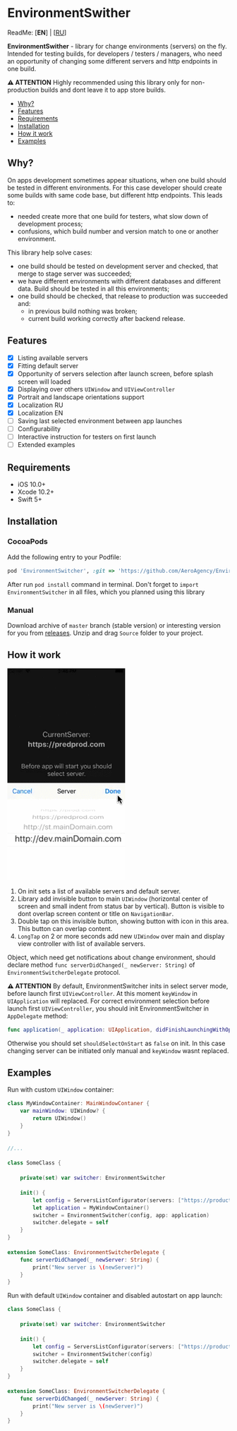 # EnvironmentSwither

ReadMe: [**EN**] | [[RU](README_RU.md)]

**EnvironmentSwither** - library for change environments (servers) on the fly.
Intended for testing builds, for developers / testers / managers, who need an opportunity of changing some different servers and http endpoints in one build.

**⚠️️ ATTENTION** Highly recommended using this library only for non-production builds and dont leave it to app store builds.

- [Why?](#why?)
- [Features](#Features)
- [Requirements](#requirements)
- [Installation](#installation)
- [How it work](#how-it-work)
- [Examples](#examples)

## Why?
On apps development sometimes appear situations, when one build should be tested in different environments.
For this case developer should create some builds with same code base, but different http endpoints. This leads to:
- needed create more that one build for testers, what slow down of development process; 
- confusions, which build number and version match to one or another environment.

This library help solve cases:
- one build should be tested on development server and checked, that merge to stage server was succeeded;
- we have different environments with different databases and different data. Build should be tested in all this environments;
- one build should be checked, that release to production was succeeded and:
  - in previous build nothing was broken;
  - current build working correctly after backend release.

## Features
- [x] Listing available servers
- [x] Fitting default server
- [x] Opportunity of servers selection after launch screen, before splash screen will loaded
- [x] Displaying over others `UIWindow` and `UIViewController`
- [x] Portrait and landscape orientations support
- [x] Localization RU
- [x] Localization EN
- [ ] Saving last selected environment between app launches
- [ ] Configurability
- [ ] Interactive instruction for testers on first launch
- [ ] Extended examples

## Requirements
- iOS 10.0+
- Xcode 10.2+
- Swift 5+

## Installation
### CocoaPods
Add the following entry to your Podfile:
```rb
pod 'EnvironmentSwitcher', :git => 'https://github.com/AeroAgency/EnvironmentSwither.git'
```
After run `pod install` command in terminal.
Don't forget to `import EnvironmentSwitcher` in all files, which you planned using this library

### Manual
Download archive of `master` branch (stable version) or interesting version for you from [releases](https://github.com/AeroAgency/EnvironmentSwither/releases).
Unzip and drag `Source` folder to your project.

## How it work

![](preview.gif)

1. On init sets a list of available servers and default server.
2. Library add invisible button  to main `UIWindow` (horizontal center of screen and small indent from status bar by vertical).
Button is visible to dont overlap screen content or title on `NavigationBar`.
3. Double tap on this invisible button, showing button with icon in this area. This button can overlap content.
4. `LongTap` on 2 or more seconds add new `UIWindow` over main and display view controller with list of available servers.

Object, which need get notifications about change environment, should declare method `func serverDidChanged(_ newServer: String)` of `EnvironmentSwitcherDelegate` protocol.

**⚠️️ ATTENTION** By default, EnvironmentSwitcher inits in select server mode, before launch first `UIViewController`. At this moment `keyWindow` in `UIApplication` will replaced.
For correct environment selection before launch first `UIViewController`, you should init EnvironmentSwitcher in `AppDelegate` method:
```swift
func application(_ application: UIApplication, didFinishLaunchingWithOptions launchOptions: [UIApplication.LaunchOptionsKey: Any]?) -> Bool
```
Otherwise you should set `shouldSelectOnStart` as `false` on init. In this case changing server can be initiated only manual and `keyWindow` wasnt replaced.

## Examples
Run with custom `UIWindow` container:
```swift
class MyWindowContainer: MainWindowContaner {
    var mainWindow: UIWindow? {
        return UIWindow()
    }
}

//...

class SomeClass {

    private(set) var switcher: EnvironmentSwitcher
    
    init() {
        let config = ServersListConfigurator(servers: ["https://production.com", "https://stage.com", "https://develop.com"], current: "https://stage.com")
        let application = MyWindowContainer()
        switcher = EnvironmentSwitcher(config, app: application)
        switcher.delegate = self
    }
}

extension SomeClass: EnvironmentSwitcherDelegate {
    func serverDidChanged(_ newServer: String) {
        print("New server is \(newServer)")
    }
}
```
Run with default `UIWindow` container and disabled autostart on app launch:
```swift
class SomeClass {

    private(set) var switcher: EnvironmentSwitcher
    
    init() {
        let config = ServersListConfigurator(servers: ["https://production.com", "https://stage.com", "https://develop.com"], current: "https://stage.com", shouldSelectOnStart: false)
        switcher = EnvironmentSwitcher(config)
        switcher.delegate = self
    }
}

extension SomeClass: EnvironmentSwitcherDelegate {
    func serverDidChanged(_ newServer: String) {
        print("New server is \(newServer)")
    }
}
```
